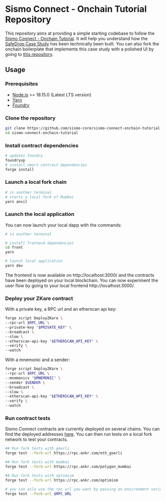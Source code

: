 # Sismo Connect - Onchain Tutorial Repository

This repository aims at providing a simple starting codebase to follow the [Sismo Connect - Onchain Tutorial](https://docs.sismo.io/sismo-docs/build-with-sismo-connect/tutorials/onchain-tutorials/tuto). It will help you understand how the [SafeDrop Case Study](https://case-studies.sismo.io/db/safe-drop) has been technically been built. You can also fork the onchain boilerplate that implements this case study with a polished UI by going to [this repository](https://github.com/sismo-core/sismo-connect-boilerplate-onchain).

## Usage

### Prerequisites

- [Node.js](https://nodejs.org/en/download/) >= 18.15.0 (Latest LTS version)
- [Yarn](https://classic.yarnpkg.com/en/docs/install)
- [Foundry](https://book.getfoundry.sh/)

### Clone the repository

```bash
git clone https://github.com/sismo-core/sismo-connect-onchain-tutorial
cd sismo-connect-onchain-tutorial
```

### Install contract dependencies

```bash
# updates foundry
foundryup
# install smart contract dependencies
forge install
```

### Launch a local fork chain

```bash
# in another terminal
# starts a local fork of Mumbai
yarn anvil
```

### Launch the local application

You can now launch your local dapp with the commands:

```bash
# in another terminal

# install frontend dependencies
cd front
yarn

# launch local application
yarn dev
```

The frontend is now available on http://localhost:3000/ and the contracts have been deployed on your local blockchain.
You can now experiment the user flow by going to your local frontend http://localhost:3000/.

### Deploy your ZKare contract

With a private key, a RPC url and an etherscan api key:

```bash
forge script DeployZKare \
--rpc-url $RPC_URL \
--private-key "$PRIVATE_KEY" \
--broadcast \
--slow \
--etherscan-api-key "$ETHERSCAN_API_KEY" \
--verify \
--watch
```

With a mnemonic and a sender:

```bash
forge script DeployZKare \
--rpc-url $RPC_URL \
--mnemonics "$MNEMONIC" \
--sender $SENDER \
--broadcast \
--slow \
--etherscan-api-key "$ETHERSCAN_API_KEY" \
--verify \
--watch
```

### Run contract tests

Sismo Connect contracts are currently deployed on several chains.
You can find the deployed addresses [here](https://docs.sismo.io/sismo-docs/knowledge-base/resources/sismo-101).
You can then run tests on a local fork network to test your contracts.

```bash
## Run fork tests with goerli
forge test --fork-url https://rpc.ankr.com/eth_goerli

## Run fork tests with mumbai
forge test --fork-url https://rpc.ankr.com/polygon_mumbai

## Run fork tests with optimism
forge test --fork-url https://rpc.ankr.com/optimism

# you can aslo use the rpc url you want by passing an environment variable
forge test --fork-url $RPC_URL
```
